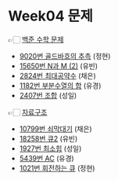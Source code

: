 # Week04 문제
👉🏻 [백준 수학 문제](https://www.acmicpc.net/workbook/view/8997) <br/>

- [9020번 골드바흐의 추측](https://www.acmicpc.net/problem/9020) (정현)
- [15650번 N과 M (2)](https://www.acmicpc.net/problem/15650) (유빈)
- [2824번 최대공약수](https://www.acmicpc.net/problem/2824) (채은)
- [1182번 부분수열의 합](https://www.acmicpc.net/problem/1182) (유경)
- [2407번 조합](https://www.acmicpc.net/problem/2407) (성일)

👉🏻 [자료구조](https://www.acmicpc.net/workbook/view/9000) <br/>

- [10799번 쇠막대기](https://www.acmicpc.net/problem/10799) (채은)
- [18258번 큐2](https://www.acmicpc.net/problem/18258) (유빈)
- [1927번 최소힙](https://www.acmicpc.net/problem/1927) (성일)
- [5439번 AC](https://www.acmicpc.net/problem/5430) (유경)
- [1021번 회전하는 큐](https://www.acmicpc.net/problem/1021) (정현)

